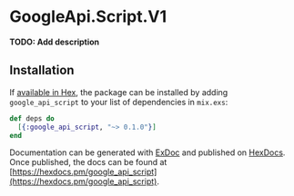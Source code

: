 # GoogleApi.Script.V1

**TODO: Add description**

## Installation

If [available in Hex](https://hex.pm/docs/publish), the package can be installed
by adding `google_api_script` to your list of dependencies in `mix.exs`:

```elixir
def deps do
  [{:google_api_script, "~> 0.1.0"}]
end
```

Documentation can be generated with [ExDoc](https://github.com/elixir-lang/ex_doc)
and published on [HexDocs](https://hexdocs.pm). Once published, the docs can
be found at [https://hexdocs.pm/google_api_script](https://hexdocs.pm/google_api_script).
